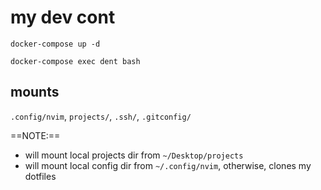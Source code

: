 # my dev cont

`docker-compose up -d`

`docker-compose exec dent bash`

## mounts
`.config/nvim`, `projects/`, `.ssh/`, `.gitconfig/`

==NOTE:== 
- will mount local projects dir from `~/Desktop/projects`
- will mount local config dir from `~/.config/nvim`, otherwise, clones my dotfiles


